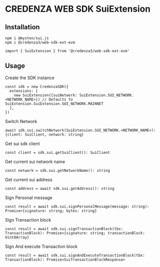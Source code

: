 # CREDENZA WEB SDK SuiExtension

## Installation

```
npm i @mysten/sui.js
npm i @credenza3/web-sdk-ext-evm

import { SuiExtension } from '@credenza3/web-sdk-ext-evm'
```

## Usage

Create the SDK instance

```
const sdk = new CredenzaSDK({
  extensions: [
    new SuiExtension({suiNetwork: SuiExtension.SUI_NETWORK.<NETWORK_NAME>}) // Defaults to SuiExtension.SuiExtension.SUI_NETWORK.MAINNET
  ],
})
```

Switch Network

```
await sdk.sui.switchNetwork(SuiExtension.SUI_NETWORK.<NETWORK_NAME>): {client: SuiClient, network: string}
```

Get sui sdk client

```
const client = sdk.sui.getSuiClient(): SuiClient
```

Get current sui network name

```
const network = sdk.sui.getNetworkName(): string
```

Get current sui address

```
const address = await sdk.sui.getAddress(): string
```

Sign Personal message

```
const result = await sdk.sui.signPersonalMessage(message: string): Promise<{signature: string; bytes: string}
```

Sign Transaction block

```
const result = await sdk.sui.signTransactionBlock(tbx: TransactionBlock): Promise<{signature: string; transactionBlock: Uint8Array}
```

Sign And execute Transaction block

```
const result = await sdk.sui.signAndExecuteTransactionBlock(tbx: TransactionBlock): Promise<SuiTransactionBlockResponse>
```
